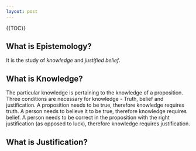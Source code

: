 ```yaml
---
layout: post
---
```


{{TOC}}

## What is Epistemology?
It is the study of *knowledge* and *justified belief*.

## What is Knowledge?
The particular knowledge is pertaining to the knowledge of a proposition. Three conditions are necessary for knowledge - Truth, belief and justification. A proposition needs to be true, therefore knowledge requires truth. A person needs to believe it to be true, therefore knowledge requires belief. A person needs to be correct in the proposition with the right justification (as opposed to luck), therefore knowledge requires justification.  

## What is Justification?
